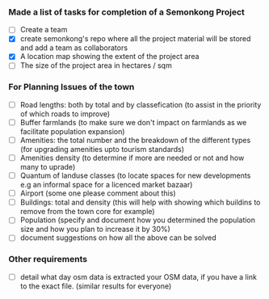 
### Made a list of tasks for completion of a Semonkong Project

- [ ] Create a team 
- [x] create semonkong's repo where all the project material will be stored and add a team as collaborators
- [x] A location map showing the extent of the project area
- [ ] The size of the project area in hectares / sqm

###  For Planning Issues of the town

- [ ] Road  lengths: both by total and by classefication (to assist in the priority of which roads to improve)
- [ ] Buffer farmlands (to make sure we don't impact on farmlands as we facilitate population expansion)
- [ ] Amenities: the total number and the breakdown of the different types (for upgrading amenities upto tourism standards)
- [ ] Amenities density (to determine if more are needed or not and how many to uprade)
- [ ] Quantum of landuse classes (to locate spaces for new developments e.g an informal space for a licenced market bazaar)
- [ ] Airport (some one please comment about this)
- [ ] Buildings: total and density (this will help with showing which buildins to remove from the town core for example)
- [ ] Population (specify and document how you determined the population size and how you plan to increase it by 30%)
- [ ] document suggestions on how all the above can be solved

### Other requirements
- [ ] detail what day osm data is extracted your OSM data, if you have a link to the exact file. (similar results for everyone)

